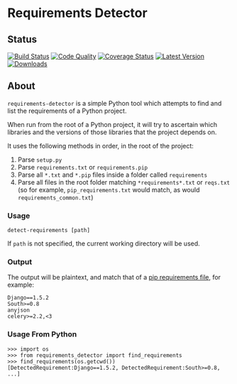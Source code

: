 # Requirements Detector

## Status

[![Build Status](https://travis-ci.org/landscapeio/requirements-detector.png?branch=master)](https://travis-ci.org/landscapeio/requirements-detector) 
[![Code Quality](https://landscape.io/github/landscapeio/requirements-detector/master/landscape.png)](https://landscape.io/github/landscapeio/requirements-detector)
[![Coverage Status](https://coveralls.io/repos/landscapeio/requirements-detector/badge.png)](https://coveralls.io/r/landscapeio/requirements-detector)
[![Latest Version](https://pypip.in/v/requirements-detector/badge.png)](https://crate.io/packages/requirements-detector)
[![Downloads](https://pypip.in/d/requirements-detector/badge.png)](https://crate.io/packages/requirements-detector)

## About

`requirements-detector` is a simple Python tool which attempts to find and list the requirements of a Python project. 

When run from the root of a Python project, it will try to ascertain which libraries and the versions of those libraries that the project depends on.

It uses the following methods in order, in the root of the project:

1. Parse `setup.py`
2. Parse `requirements.txt` or `requirements.pip`
3. Parse all `*.txt` and `*.pip` files inside a folder called `requirements`
4. Parse all files in the root folder matching `*requirements*.txt` or `reqs.txt` (so for example, `pip_requirements.txt` would match, as would `requirements_common.txt`)

### Usage

```
detect-requirements [path]
```
If `path` is not specified, the current working directory will be used.

### Output

The output will be plaintext, and match that of a [pip requirements file](http://www.pip-installer.org/en/latest/logic.html), for example:

```
Django==1.5.2
South>=0.8
anyjson
celery>=2.2,<3
```

### Usage From Python

```
>>> import os
>>> from requirements_detector import find_requirements
>>> find_requirements(os.getcwd())
[DetectedRequirement:Django==1.5.2, DetectedRequirement:South>=0.8, ...]
```
